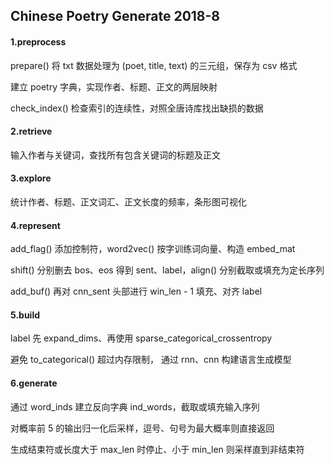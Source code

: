 ## Chinese Poetry Generate 2018-8

#### 1.preprocess

prepare() 将 txt 数据处理为 (poet, title, text) 的三元组，保存为 csv 格式

建立 poetry 字典，实现作者、标题、正文的两层映射

check_index() 检查索引的连续性，对照全唐诗库找出缺损的数据

#### 2.retrieve

输入作者与关键词，查找所有包含关键词的标题及正文

#### 3.explore

统计作者、标题、正文词汇、正文长度的频率，条形图可视化

#### 4.represent

add_flag() 添加控制符，word2vec() 按字训练词向量、构造 embed_mat

shift() 分别删去 bos、eos 得到 sent、label，align() 分别截取或填充为定长序列

add_buf() 再对 cnn_sent 头部进行 win_len - 1 填充、对齐 label

#### 5.build

label 先 expand_dims、再使用 sparse_categorical_crossentropy 

避免 to_categorical() 超过内存限制， 通过 rnn、cnn 构建语言生成模型

#### 6.generate

通过 word_inds 建立反向字典 ind_words，截取或填充输入序列

对概率前 5 的输出归一化后采样，逗号、句号为最大概率则直接返回

生成结束符或长度大于 max_len 时停止、小于 min_len 则采样直到非结束符
